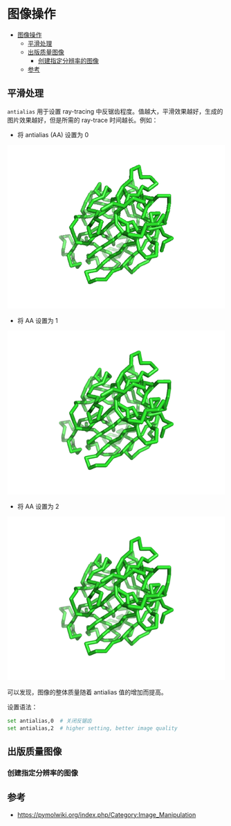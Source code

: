# 图像操作

- [图像操作](#图像操作)
  - [平滑处理](#平滑处理)
  - [出版质量图像](#出版质量图像)
    - [创建指定分辨率的图像](#创建指定分辨率的图像)
  - [参考](#参考)

## 平滑处理

`antialias` 用于设置 ray-tracing 中反锯齿程度。值越大，平滑效果越好，生成的图片效果越好，但是所需的 ray-trace 时间越长。例如：

- 将 antialias (AA) 设置为 0

![](images/2022-01-24-10-50-46.png)

- 将 AA 设置为 1

![](images/2022-01-24-10-51-09.png)

- 将 AA 设置为 2

![](images/2022-01-24-10-51-26.png)

可以发现，图像的整体质量随着 antialias 值的增加而提高。

设置语法：

```sh
set antialias,0  # 关闭反锯齿
set antialias,2  # higher setting, better image quality
```

## 出版质量图像

### 创建指定分辨率的图像



## 参考

- https://pymolwiki.org/index.php/Category:Image_Manipulation
